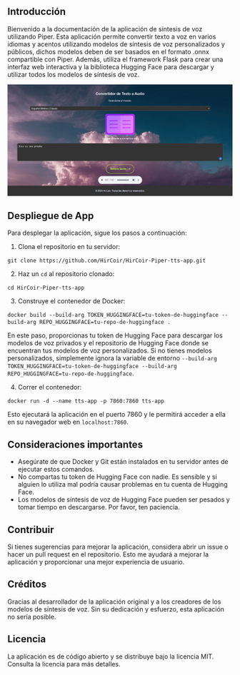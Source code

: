 ## Introducción

Bienvenido a la documentación de la aplicación de síntesis de voz utilizando Piper. Esta aplicación permite convertir texto a voz en varios idiomas y acentos utilizando modelos de síntesis de voz personalizados y públicos, dichos modelos deben de ser basados en el formato .onnx compartible con Piper. Además, utiliza el framework Flask para crear una interfaz web interactiva y la biblioteca Hugging Face para descargar y utilizar todos los modelos de síntesis de voz.

![Captura](preview.png)
## Despliegue de App

Para desplegar la aplicación, sigue los pasos a continuación:

1. Clona el repositorio en tu servidor:

```
git clone https://github.com/HirCoir/HirCoir-Piper-tts-app.git
```

2. Haz un `cd` al repositorio clonado:

```
cd HirCoir-Piper-tts-app
```

3. Construye el contenedor de Docker:

```
docker build --build-arg TOKEN_HUGGINGFACE=tu-token-de-huggingface --build-arg REPO_HUGGINGFACE=tu-repo-de-huggingface .
```

En este paso, proporcionas tu token de Hugging Face para descargar los modelos de voz privados y el repositorio de Hugging Face donde se encuentran tus modelos de voz personalizados. Si no tienes modelos personalizados, simplemente ignora la variable de entorno `--build-arg TOKEN_HUGGINGFACE=tu-token-de-huggingface --build-arg REPO_HUGGINGFACE=tu-repo-de-huggingface`.

4. Correr el contenedor:

```
docker run -d --name tts-app -p 7860:7860 tts-app
```

Esto ejecutará la aplicación en el puerto 7860 y le permitirá acceder a ella en su navegador web en `localhost:7860`.

## Consideraciones importantes

- Asegúrate de que Docker y Git están instalados en tu servidor antes de ejecutar estos comandos.
- No compartas tu token de Hugging Face con nadie. Es sensible y si alguien lo utiliza mal podría causar problemas en tu cuenta de Hugging Face.
- Los modelos de síntesis de voz de Hugging Face pueden ser pesados y tomar tiempo en descargarse. Por favor, ten paciencia.

## Contribuir

Si tienes sugerencias para mejorar la aplicación, considera abrir un issue o hacer un pull request en el repositorio. Esto me ayudará a mejorar la aplicación y proporcionar una mejor experiencia de usuario.

## Créditos

Gracias al desarrollador de la aplicación original y a los creadores de los modelos de síntesis de voz. Sin su dedicación y esfuerzo, esta aplicación no sería posible.

## Licencia

La aplicación es de código abierto y se distribuye bajo la licencia MIT. Consulta la licencia para más detalles.
